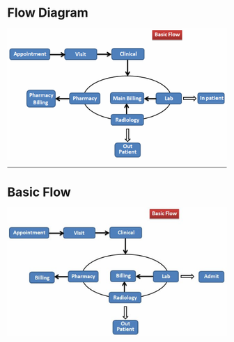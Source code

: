 # Flow Diagram

<img src="Flow_diagram.png" usemap="#flow-map" alt="Flow Diagram">

<map name="flow-map">
    <area alt="Appoint" title="Appoint" href="Appointment.png" coords="7,58,122,90" shape="rect">
    <area alt="Visit" title="Visit" href="Visit_Flow.png" coords="166,59,256,89" shape="rect">
    <area alt="Clinic" title="Clinic" href="Clinical_Flow.png" coords="300,58,392,89" shape="rect">
    <area alt="Pharmacy" title="Pharmacy" href="Pharmacy_Flow.png" coords="180,186,263,220" shape="rect">
    <area alt="Phar_Bill" title="Phar_Bill" href="#" coords="56,179,139,226" shape="rect">
    <area alt="InPatient" title="InPatient" href="#" coords="549,186,621,217" shape="rect">
    <area alt="Lab" title="Lab" href="Lab_Flow.png" coords="428,187,500,217" shape="rect">
    <area alt="Billing" title="Billing" href="#" coords="296,184,392,218" shape="rect">
    <area alt="Radiology" title="Radiology" href="Radiology_Flow.png" coords="299,248,392,279" shape="rect">
    <area alt="Outpatient" title="Outpatient" href="#" coords="309,329,382,371" shape="rect">
</map>

---

# Basic Flow

<img src="Basic_Flow.jpg" usemap="#basic-map" alt="Basic Flow">

<map name="basic-map">
    <area alt="Appoint" title="Appoint" href="Appointment.png" coords="7,58,122,90" shape="rect">
    <area alt="Visit" title="Visit" href="Visit_Flow.png" coords="166,59,256,89" shape="rect">
    <area alt="Clinic" title="Clinic" href="Clinical_Flow.png" coords="300,58,392,89" shape="rect">
    <area alt="Pharmacy" title="Pharmacy" href="Pharmacy_Flow.png" coords="180,186,263,220" shape="rect">
    <area alt="Phar_Bill" title="Phar_Bill" href="#" coords="56,179,139,226" shape="rect">
    <area alt="Admit" title="Admit" href="#" coords="549,186,621,217" shape="rect">
    <area alt="Lab" title="Lab" href="Lab_Flow.png" coords="428,187,500,217" shape="rect">
    <area alt="Bill" title="Bill" href="#" coords="296,184,392,218" shape="rect">
    <area alt="Radiology" title="Radiology" href="Radiology_Flow.png" coords="299,248,392,279" shape="rect">
    <area alt="OutPat" title="OutPat" href="#" coords="309,329,382,371" shape="rect">
</map>
